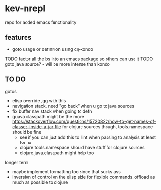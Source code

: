 # kev-nrepl

repo for added emacs functionality

## features

- goto usage or definition using clj-kondo


 TODO factor all the bs into an emacs package so others can use it
 TODO goto java source? - will be more intense than kondo

## TO DO

gotos
- elisp override ,gg with this
- navigation stack. need "go back" when u go to java sources
- fix buffer nav stack when going to defn
- guava classpath might be the move
 https://stackoverflow.com/questions/15720822/how-to-get-names-of-classes-inside-a-jar-file
 for clojure sources though, tools.namespace should be fine
  - see if you can just add this to :lint when passing to analysis at least for ns
  - clojure.tools.namespace should have stuff for clojure sources
  - clojure.java.classpath might help too

longer term
 - maybe implement formatting too since that sucks ass
 - inversion of control on the elisp side for flexible commands. offload as
 much as possible to clojure
